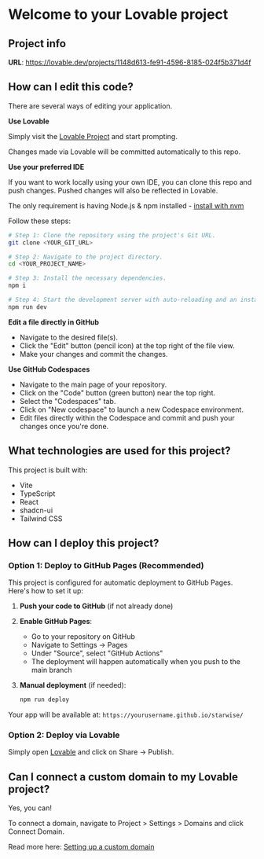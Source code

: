 # Welcome to your Lovable project

## Project info

**URL**: https://lovable.dev/projects/1148d613-fe91-4596-8185-024f5b371d4f

## How can I edit this code?

There are several ways of editing your application.

**Use Lovable**

Simply visit the [Lovable Project](https://lovable.dev/projects/1148d613-fe91-4596-8185-024f5b371d4f) and start prompting.

Changes made via Lovable will be committed automatically to this repo.

**Use your preferred IDE**

If you want to work locally using your own IDE, you can clone this repo and push changes. Pushed changes will also be reflected in Lovable.

The only requirement is having Node.js & npm installed - [install with nvm](https://github.com/nvm-sh/nvm#installing-and-updating)

Follow these steps:

```sh
# Step 1: Clone the repository using the project's Git URL.
git clone <YOUR_GIT_URL>

# Step 2: Navigate to the project directory.
cd <YOUR_PROJECT_NAME>

# Step 3: Install the necessary dependencies.
npm i

# Step 4: Start the development server with auto-reloading and an instant preview.
npm run dev
```

**Edit a file directly in GitHub**

- Navigate to the desired file(s).
- Click the "Edit" button (pencil icon) at the top right of the file view.
- Make your changes and commit the changes.

**Use GitHub Codespaces**

- Navigate to the main page of your repository.
- Click on the "Code" button (green button) near the top right.
- Select the "Codespaces" tab.
- Click on "New codespace" to launch a new Codespace environment.
- Edit files directly within the Codespace and commit and push your changes once you're done.

## What technologies are used for this project?

This project is built with:

- Vite
- TypeScript
- React
- shadcn-ui
- Tailwind CSS

## How can I deploy this project?

### Option 1: Deploy to GitHub Pages (Recommended)

This project is configured for automatic deployment to GitHub Pages. Here's how to set it up:

1. **Push your code to GitHub** (if not already done)
2. **Enable GitHub Pages**:
   - Go to your repository on GitHub
   - Navigate to Settings → Pages
   - Under "Source", select "GitHub Actions"
   - The deployment will happen automatically when you push to the main branch

3. **Manual deployment** (if needed):
   ```sh
   npm run deploy
   ```

Your app will be available at: `https://yourusername.github.io/starwise/`

### Option 2: Deploy via Lovable

Simply open [Lovable](https://lovable.dev/projects/1148d613-fe91-4596-8185-024f5b371d4f) and click on Share -> Publish.

## Can I connect a custom domain to my Lovable project?

Yes, you can!

To connect a domain, navigate to Project > Settings > Domains and click Connect Domain.

Read more here: [Setting up a custom domain](https://docs.lovable.dev/tips-tricks/custom-domain#step-by-step-guide)
